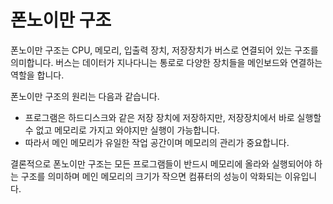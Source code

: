 # 폰노이만 구조

폰노이만 구조는 CPU, 메모리, 입출력 장치, 저장장치가 버스로 연결되어 있는 구조를 의미합니다. 버스는 데이터가 지나다니는 통로로 다양한 장치들을 메인보드와 연결하는 역할을 합니다. 

폰노이만 구조의 원리는 다음과 같습니다.

* 프로그램은 하드디스크와 같은 저장 장치에 저장하지만, 저장장치에서 바로 실행할 수 없고 메모리로 가지고 와야지만 실행이 가능합니다.
* 따라서 메인 메모리가 유일한 작업 공간이며 메모리의 관리가 중요합니다.

결론적으로 폰노이만 구조는 모든 프로그램들이 반드시 메모리에 올라와 실행되어야 하는 구조를 의미하며 메인 메모리의 크기가 작으면 컴퓨터의 성능이 악화되는 이유입니다.

